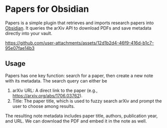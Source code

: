 # Papers for Obsidian

Papers is a simple plugin that retrieves and imports research papers into [Obsidian](https://obsidian.md). It queries the arXiv API to download PDFs and save metadata directly into your vault.

https://github.com/user-attachments/assets/12d1b2d4-46f9-416d-b1c7-95e07fae14b3

## Usage

Papers has one key function: search for a paper, then create a new note with its metadata. The search query can either be
1. arXiv URL: A direct link to the paper (e.g., https://arxiv.org/abs/1706.03762).
2. Title: The paper title, which is used to fuzzy search arXiv and prompt the user to choose among results.

The resulting note metadata includes paper title, authors, publication year, and URL. We can download the PDF and embed it in the note as well.
